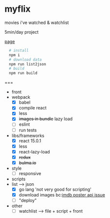 # myflix

movies i've watched &amp; watchlist

5min/day project

[page](http://mmasriera.github.com/myflix)

```bash
  # install
  npm i
  # download data
  npm run list2json
  # build
  npm run build
```
===
- front
 - webpack
    - [x] babel
    - [x] compile react
    - [x] less
    - [x] ~~images in bundle~~ lazy load
    - [ ] eslint
    - [ ] run tests
 - libs/frameworks
    - [x] react 15.0.1
    - [x] less
    - [x] react-lazy-load
    - [x] ~~redux~~
    - [x] ~~bulma.io~~
 - style
   - [ ] responsive
- scripts
 - list --> json
    - [x] go lang 'not very good for scripting'
    - [x] download images bc:[imdb poster api issue](http://stackoverflow.com/questions/28676608/403-error-for-loading-image-from-http-and-not-https/28676680#28676680)
    - [ ] "deploy"
- other
  - [ ] watchlist --> file + script + front
